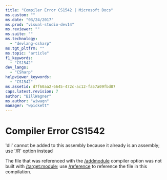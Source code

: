 ```yaml
---
title: "Compiler Error CS1542 | Microsoft Docs"
ms.custom: ""
ms.date: "03/24/2017"
ms.prod: "visual-studio-dev14"
ms.reviewer: ""
ms.suite: ""
ms.technology: 
  - "devlang-csharp"
ms.tgt_pltfrm: ""
ms.topic: "article"
f1_keywords: 
  - "CS1542"
dev_langs: 
  - "CSharp"
helpviewer_keywords: 
  - "CS1542"
ms.assetid: d7f60aa2-6645-472c-ac12-fa57a09fbd87
caps.latest.revision: 7
author: "BillWagner"
ms.author: "wiwagn"
manager: "wpickett"
---
```

# Compiler Error CS1542
'dll' cannot be added to this assembly because it already is an assembly; use '/R' option instead  
  
 The file that was referenced with the [/addmodule](../../csharp/language-reference/compiler-options/addmodule-csharp-compiler-options.md) compiler option was not built with [/target:module](../../csharp/language-reference/compiler-options/target-module-csharp-compiler-options.md); use [/reference](../../csharp/language-reference/compiler-options/reference-csharp-compiler-options.md) to reference the file in this compilation.